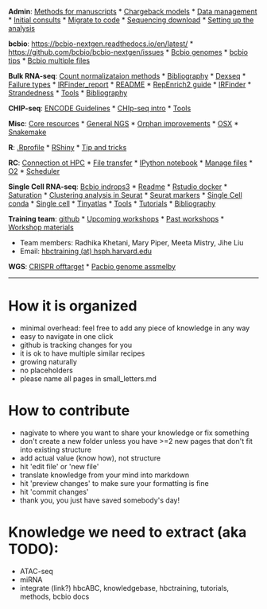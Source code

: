 **Admin**: [Methods for manuscripts](admin/method_snippets.md) * [Chargeback models](admin/chargeback_models.md) * [Data management](admin/data_management.md) * [Initial consults](initial_consults.md) * [Migrate to code](admin/migrate_to_code.md) * [Sequencing download](admin/sequencing_downloads.md) * [Setting up the analysis](admin/setting_up_an_analysis_guidelines.md)

**bcbio**: https://bcbio-nextgen.readthedocs.io/en/latest/ * https://github.com/bcbio/bcbio-nextgen/issues * [Bcbio genomes](bcbio/bcbio_genomes.md) * [bcbio tips](bcbio/bcbio_tips.md) * [Bcbio multiple files](bcbio/multiple_files_bcbio.md)

**Bulk RNA-seq**: [Count normalizataion methods](https://hbctraining.github.io/DGE_workshop/lessons/02_DGE_count_normalization.html) * [Bibliography](rnaseq/bibliography.md) * [Dexseq](rnaseq/dexseq.Rmd) * [Failure types](rnaseq/failure_types) * [IRFinder_report](rnaseq/IRFinder_report.md) * [README](rnaseq/README.md) * [RepEnrich2 guide](rnaseq/RepEnrich2_guide.md) * [IRFinder](rnaseq/running_IRFinder.md) * [Strandedness](rnaseq/strandedness.md) * [Tools](rnaseq/tools.md) * [Bibliography](rnaseq/bcbio_rnaseq.bib)

**CHIP-seq**: [ENCODE Guidelines](http://genome.cshlp.org/cgi/pmidlookup?view=long&pmid=22955991) * [CHIp-seq intro](https://hbctraining.github.io/Intro-to-ChIPseq/schedule/2-day.html) * [Tools](chipseq/tools.md)

**Misc**: [Core resources](misc/core_resources.md) * [General NGS](misc/general_ngs.md) * [Orphan improvements](misc/orphan_improvements.md) * [OSX](misc/OSX.md) * [Snakemake](misc/snakemake-example-pipeline)

**R**: [.Rprofile](r/.Rprofile) * [RShiny](r/rshiny_server.md) * [Tip and tricks](r/R-tips-and-tricks.md)

**RC**: [Connection ot HPC](rc/connection-to-hpc.md) * [File transfer](rc/file-transfer.md) * [IPython notebook](rc/ipython-notebook-on-O2.md) * [Manage files](rc/manage-files.md) * [O2](rc/O2-tips.md) * [Scheduler](rc/scheduler.md)

**Single Cell RNA-seq**: [Bcbio indrops3](bcbio_indrops3.md) * [Readme](README.md) * [Rstudio docker](rstudio_sc_docker.md) * [Saturation](scrnaseq/saturation_qc.md) * [Clustering analysis in Seurat](scrnaseq/seurat_clustering_analysis.md) * [Seurat markers](scrnaseq/seurat_markers.md) * [Single Cell conda](scrnaseq/Single-Cell-conda.md) * [Single cell](scrnaseq/Single-Cell.md) * [Tinyatlas](scrnaseq/tinyatlas.md) * [Tools](scrnaseq/tools.md) * [Tutorials](scrnaseq/tutorials.md) * [Bibliography](scrnaseq/bcbio_sc.bib)

**Training team**: [github](https://github.com/hbctraining) * [Upcoming workshops](http://bioinformatics.sph.harvard.edu/training) * [Past workshops](http://bioinformatics.sph.harvard.edu/training#past-workshops) * [Workshop materials](https://hbctraining.github.io/main)
- Team members: Radhika Khetani, Mary Piper, Meeta Mistry, Jihe Liu
- Email: [hbctraining (at) hsph.harvard.edu](mailto:hbctraining@hsph.harvard.edu)

**WGS**: [CRISPR offtarget](wgs/crispr-offtarget.md) * [Pacbio genome assmelby](wgs/pacbio_genome_assembly.md)

***

# How it is organized
- minimal overhead: feel free to add any piece of knowledge in any way
- easy to navigate in one click
- github is tracking changes for you
- it is ok to have multiple similar recipes
- growing naturally
- no placeholders
- please name all pages in small_letters.md

# How to contribute
- nagivate to where you want to share your knowledge or fix something
- don't create a new folder unless you have >=2 new pages that don't fit into existing structure
- add actual value (know how), not structure
- hit 'edit file' or 'new file'
- translate knowledge from your mind into markdown
- hit 'preview changes' to make sure your formatting is fine
- hit 'commit changes'
- thank you, you just have saved somebody's day!

# Knowledge we need to extract (aka TODO):
- ATAC-seq
- miRNA
- integrate (link?) hbcABC, knowledgebase, hbctraining, tutorials, methods, bcbio docs

